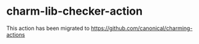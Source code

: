 # charm-lib-checker-action

This action has been migrated to https://github.com/canonical/charming-actions
